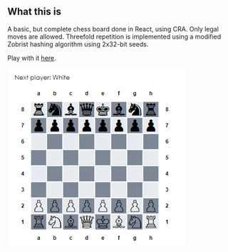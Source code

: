## What this is

A basic, but complete chess board done in React, using CRA.
Only legal moves are allowed.
Threefold repetition is implemented using a modified Zobrist hashing algorithm using 2x32-bit seeds.

Play with it [here](https://nn-tran.github.io/chess/).

![](screenshot.png)
